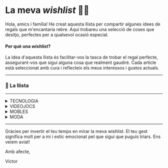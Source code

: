 # La meva *wishlist* 📝🎁
Hola, amics i família!
He creat aquesta llista per compartir algunes idees de regals que m'encantaria rebre. Aquí trobareu una selecció de coses que desitjo, perfectes per a qualsevol ocasió especial.

#### Per què una *wishlist*?
La idea d'aquesta llista és facilitar-vos la tasca de trobar el regal perfecte, assegurant-vos que sigui alguna cosa que realment gaudiré. Cada article està seleccionat amb cura i reflecteix els meus interessos i gustos actuals.

---

### 📝 La llista

---

<details><summary>
TECNOLOGIA

</summary>

- [Apple iPhone 15 Pro MAX (1TB - Titanio Negro)](https://amzn.eu/d/00GkECEh) (mòbil)
- [Apple AirPods Pro (2.ª generación) con Estuche de Carga MagSafe (USB‑C)](https://amzn.eu/d/51HVK3K) (auriculars)
- [Apple Watch SE (2.ª generación) con Caja Medianoche de 44mm y Correa Medianoche - Talla S/M](https://amzn.eu/d/05jlS4U0) (rellotge)
- [Hercules DJLearning Kit MK2](https://shop.hercules.com/es_es/djlearning-kit-mk2-eu.html) (kit DJ: altaveus, cascos i taula de mescles)
- [Disc dur SSD NVMe d'1TB](https://amzn.eu/d/0BPHl9y) i [carcassa adaptador](https://amzn.eu/d/eQ27LQr) (disc dur extern)
- [Raspberry Pi 5 (8GB)](https://amzn.eu/d/9DNj8M0), [caixa amb ventilador](https://amzn.eu/d/gEvJyKs) i [microSD de 32GB](https://amzn.eu/d/9wPiQfE) (mini pc per fer experiments)
- [Lámpara LED de monitor](https://amzn.eu/d/e9ljRhb)

</details>
<details><summary>
VIDEOJOCS

</summary>

- [Steam Deck](https://store.steampowered.com/steamdeck) (OLED d'1TB)
  - [Estació d'acoblament per l'Steam Deck](https://amzn.eu/d/dAy0haW) (dock - ivoler 6-en-1)
- [Baldur's Gate 3](https://eu.merch.larian.com/en/products/baldur-s-gate-3-deluxe-edition) (edició física - PC)
- [Sifu](https://www.game.es/VIDEOJUEGOS/LUCHA/PLAYSTATION-5/SIFU-VENGEANCE-EDITION/199130) (edició física - PS5)
- [Sand Land](https://www.game.es/VIDEOJUEGOS/ROL/PLAYSTATION-5/SAND-LAND/227024) (edició física - PS5)
- [Rise of the Rōnin](https://www.game.es/rise-of-the-ronin-playstation-5-226464) (edició física - PS5)
- [Stellar Blade](https://www.game.es/stellar-blade-playstation-5-227662) (edició física - PS5)
- [ELDEN RING Shadow of the Erdtree Edition](https://www.game.es/VIDEOJUEGOS/ROL/PLAYSTATION-5/ELDEN-RING-SHADOW-OF-THE-ERDTREE-EDITION/227845) (edició física - PS5)
- [Stray](https://store.steampowered.com/app/1332010/Stray/) (joc digital - STEAM)
- [Summer Trip Cruise](https://store.steampowered.com/app/2103480/Summer_Trip_Cruise/) (joc digital - STEAM)
- [Papers, Please](https://store.steampowered.com/app/239030/Papers_Please/) (joc digital - STEAM)
- [Ultros](https://store.steampowered.com/app/2386310/Ultros/) (joc digital - STEAM)
- [Thronefall](https://store.steampowered.com/app/2239150/Thronefall/) (joc digital - STEAM)
- [Loddlenaut](https://store.steampowered.com/app/1644940/Loddlenaut/) (joc digital - STEAM)
- [NEEDY GIRL OVERDOSE](https://store.steampowered.com/app/1451940/NEEDY_GIRL_OVERDOSE/) (joc digital - STEAM)
- [People Playground](https://store.steampowered.com/app/1118200/People_Playground/) (joc digital - STEAM)
- [Night in the Woods](https://store.steampowered.com/app/481510/Night_in_the_Woods/) (joc digital - STEAM)
- [Garry's Mod](https://store.steampowered.com/app/4000/Garrys_Mod/) (joc digital - STEAM)
- [The Beginner's Guide](https://store.steampowered.com/app/303210/The_Beginners_Guide/) (joc digital - STEAM)
- [Project Zomboid](https://store.steampowered.com/app/108600/Project_Zomboid/) (joc digital - STEAM)
- [Rusty Lake Bundle](https://store.steampowered.com/bundle/3669/Rusty_Lake_Bundle/) (8 jocs digitals - STEAM)
- [RimWorld](https://store.steampowered.com/app/294100/RimWorld/) (joc digital - STEAM)
  - [RimWorld: Royalty](https://store.steampowered.com/app/1149640/RimWorld__Royalty/) (DLC)
  - [RimWorld: Ideology](https://store.steampowered.com/app/1392840/RimWorld__Ideology/) (DLC)
  - [RimWorld: Biotech](https://store.steampowered.com/app/1826140/RimWorld__Biotech/) (DLC)
  - [RimWorld: Anomaly](https://store.steampowered.com/app/2380740/RimWorld__Anomaly/) (DLC)

</details>
<details><summary>
MOBLES

</summary>

- [Escriptori elèctric regulable](https://amzn.eu/d/8vwDxCn)
- [Cadira ergonòmica de malla](https://amzn.eu/d/axtGxYp)
- [Lámpara LED d'escriptori / tauleta de nit](https://amzn.eu/d/0VrIppv)
- [Mini nevera amb mirall](https://amzn.eu/d/gZBcfhw)

</details>
<details><summary>
MODA

</summary>

- [Vambes PUMA Exotek](https://eu.puma.com/es/es/search?q=Exotek&originalphrase=Exotek)
- [Dessuadora Quinto X Soul King](https://quintoclothing.com/tienda/sudadera-quinto-x-soul-king)
- [Samarreta Quinto X Afro](https://quintoclothing.com/tienda/camiseta-quinto-x-afro)
- [Samarreta Quinto X Diable inlove](https://quintoclothing.com/tienda/camiseta-quinto-x-diable-inlove)
- [Samarreta Quinto X Doffy](https://quintoclothing.com/tienda/camiseta-quinto-x-doffy)
- [Barret Cross Guild (QuintoClothing)](https://quintoclothing.com/tienda/gorro-cross-guild)
- [Barret Donquixote (QuintoClothing)](https://quintoclothing.com/tienda/gorro-donquixote)
- [Gorra Nakama (QuintoClothing)](https://quintoclothing.com/tienda/gorra-nakama-quinto-clothing)
- Sunnies

</details>

---

Gràcies per invertir el teu temps en mirar la meva wishlist. El teu gest significa molt per a mi i estic emocionat pel que sigui que puguis triars. Ens veiem aviat!

Amb afecte,

Víctor
